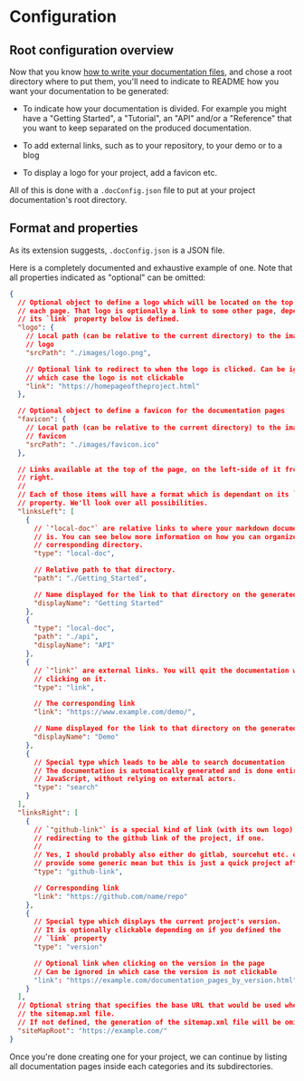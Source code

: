 # Configuration

## Root configuration overview

Now that you know
[how to write your documentation files](./Documentation_Files.md), and chose a
root directory where to put them, you'll need to indicate to README how you want
your documentation to be generated:

- To indicate how your documentation is divided. For example you might have a
  "Getting Started", a "Tutorial", an "API" and/or a "Reference" that you want
  to keep separated on the produced documentation.

- To add external links, such as to your repository, to your demo or to a blog

- To display a logo for your project, add a favicon etc.

All of this is done with a `.docConfig.json` file to put at your project
documentation's root directory.

## Format and properties

As its extension suggests, `.docConfig.json` is a JSON file.

Here is a completely documented and exhaustive example of one. Note that all
properties indicated as "optional" can be omitted:

```json
{
  // Optional object to define a logo which will be located on the top left of
  // each page. That logo is optionally a link to some other page, depending if
  // its `link` property below is defined.
  "logo": {
    // Local path (can be relative to the current directory) to the image of the
    // logo
    "srcPath": "./images/logo.png",

    // Optional link to redirect to when the logo is clicked. Can be ignored in
    // which case the logo is not clickable
    "link": "https://homepageoftheproject.html"
  },

  // Optional object to define a favicon for the documentation pages
  "favicon": {
    // Local path (can be relative to the current directory) to the image of the
    // favicon
    "srcPath": "./images/favicon.ico"
  },

  // Links available at the top of the page, on the left-side of it from left to
  // right.
  //
  // Each of those items will have a format which is dependant on its `"type"`
  // property. We'll look over all possibilities.
  "linksLeft": [
    {
      // `"local-doc"` are relative links to where your markdown documentation
      // is. You can see below more information on how you can organize the
      // corresponding directory.
      "type": "local-doc",

      // Relative path to that directory.
      "path": "./Getting_Started",

      // Name displayed for the link to that directory on the generated HTML pages.
      "displayName": "Getting Started"
    },
    {
      "type": "local-doc",
      "path": "./api",
      "displayName": "API"
    },
    {
      // `"link"` are external links. You will quit the documentation when
      // clicking on it.
      "type": "link",

      // The corresponding link
      "link": "https://www.example.com/demo/",

      // Name displayed for the link to that directory on the generated HTML pages.
      "displayName": "Demo"
    },
    {
      // Special type which leads to be able to search documentation
      // The documentation is automatically generated and is done entirely through
      // JavaScript, without relying on external actors.
      "type": "search"
    }
  ],
  "linksRight": [
    {
      // `"github-link"` is a special kind of link (with its own logo),
      // redirecting to the github link of the project, if one.
      //
      // Yes, I should probably also either do gitlab, sourcehut etc. or just
      // provide some generic mean but this is just a quick project after all
      "type": "github-link",

      // Corresponding link
      "link": "https://github.com/name/repo"
    },
    {
      // Special type which displays the current project's version.
      // It is optionally clickable depending on if you defined the
      // `link` property
      "type": "version"

      // Optional link when clicking on the version in the page
      // Can be ignored in which case the version is not clickable
      "link": "https://example.com/documentation_pages_by_version.html",
    }
  ],
  // Optional string that specifies the base URL that would be used when generating
  // the sitemap.xml file.
  // If not defined, the generation of the sitemap.xml file will be omitted.
  "siteMapRoot": "https://example.com/"
}
```

Once you're done creating one for your project, we can continue by listing all
documentation pages inside each categories and its subdirectories.
